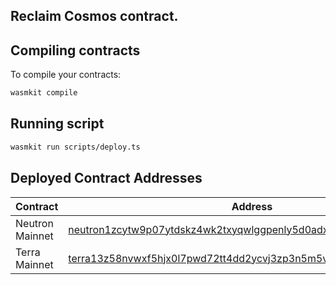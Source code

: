## Reclaim Cosmos contract.

## Compiling contracts

To compile your contracts: 
```bash
wasmkit compile
```

## Running script

```bash
wasmkit run scripts/deploy.ts
```

## Deployed Contract Addresses

| Contract          | Address                                                            |
| ----------------- | --------------------------------------------------------           |
| Neutron Mainnet   | [neutron1zcytw9p07ytdskz4wk2txyqwlggpenly5d0adxsr4qlm6hfc2r8seqaezl](https://www.mintscan.io/neutron/address/neutron1zcytw9p07ytdskz4wk2txyqwlggpenly5d0adxsr4qlm6hfc2r8seqaezl) |
| Terra Mainnet   | [terra13z58nvwxf5hjx0l7pwd72tt4dd2ycvj3zp3n5m5vtr3wnfw2jdzss35maw](https://www.mintscan.io/terra/address/terra13z58nvwxf5hjx0l7pwd72tt4dd2ycvj3zp3n5m5vtr3wnfw2jdzss35maw) |